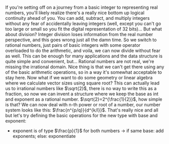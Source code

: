 If you're setting off on a journey from a basic integer to representing real numbers, you'll likely realize there's a really nice bottom up logical continuity ahead of you.
You can add, subtract, and multiply integers without any fear of accidentally leaving integers (well, except you can't go too large or small so you fit the digital representation of 32 bits)...
But what about division? Integer division loses information from the real number perspective, and this goes wrong just all the damn time.
So we switch to rational numbers, just pairs of basic integers with some operator overloaded to do the arithmetic, and voila, we can now divide without fear as well.
This can be enough for many applications and the data structure is quite simple and convenient, but...
Rational numbers are not real, we're missing the irrational domain. Nice thing is that we can't get there using any of the basic arithmetic operations, so in a way it's somewhat acceptable to stay here.
Now what if we want to do some geometry or linear algebra where we calculate vector sizes using square root? This can actually lead us to irrational numbers like $\sqrt{2}$, there is no way to write this as a fraction, so now we can invent a structure where we keep the base as int and exponent as a rational number. $\sqrt{2}=2^{\frac{1}{2}}$, how simple is that? We can now deal with n-th power or root of a number, our number system looks like this: $\frac{n^{p/q}}{d^{k/l}}$. 
That's really nice and all but let's try defining the basic operations for the new type with base and exponent:  
* exponent is of type $\frac{p}{1}$ for both numbers 
	-> if same base: add exponents;
	else: exponentiate